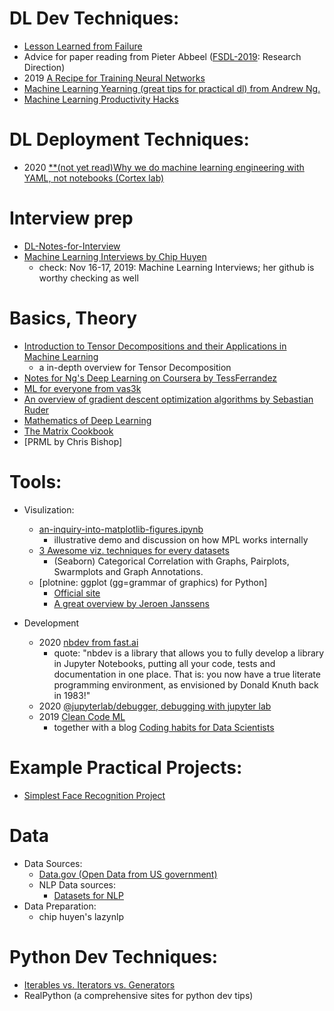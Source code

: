 # DL Dev Techniques:
* [Lesson Learned from Failure](https://www.andreykurenkov.com/writing/life/lessons-learned-from-failures/)
* Advice for paper reading from Pieter Abbeel ([FSDL-2019](https://fullstackdeeplearning.com/march2019): Research Direction)
* 2019 [A Recipe for Training Neural Networks](http://karpathy.github.io/2019/04/25/recipe/)   
* [Machine Learning Yearning (great tips for practical dl) from Andrew Ng.](https://www.deeplearning.ai/machine-learning-yearning/)
* [Machine Learning Productivity Hacks](http://amid.fish/ml-productivity)

# DL Deployment Techniques:
* 2020 [**(not yet read)Why we do machine learning engineering with YAML, not notebooks (Cortex lab)](https://towardsdatascience.com/why-we-do-machine-learning-engineering-with-yaml-not-notebooks-a2a97f5e04f8)
# Interview prep
* [DL-Notes-for-Interview](https://github.com/vivienzou1/DL-Notes-for-Interview)    
* [Machine Learning Interviews by Chip Huyen](https://huyenchip.com/research/)
    * check: Nov 16-17, 2019: Machine Learning Interviews; her github is worthy checking as well

# Basics, Theory 
* [Introduction to Tensor Decompositions and their Applications in Machine Learning](https://arxiv.org/abs/1711.10781)
    * a in-depth overview for Tensor Decomposition
* [Notes for Ng's Deep Learning on Coursera by TessFerrandez](https://www.slideshare.net/TessFerrandez/notes-from-coursera-deep-learning-courses-by-andrew-ng)
* [ML for everyone from vas3k](http://vas3k.com/blog/machine_learning/)
* [An overview of gradient descent optimization algorithms by Sebastian Ruder](https://arxiv.org/abs/1609.04747)
* [Mathematics of Deep Learning](https://arxiv.org/abs/1712.04741)
* [The Matrix Cookbook](https://www.math.uwaterloo.ca/~hwolkowi/matrixcookbook.pdf)
* [PRML by Chris Bishop]
    
# Tools:
* Visulization:
    * [an-inquiry-into-matplotlib-figures.ipynb](https://gist.github.com/akashpalrecha/4652e98c9b2f3f1961637be001dc0239)
        * illustrative demo and discussion on how MPL works internally
    * [3 Awesome viz. techniques for every datasets](https://mlwhiz.com/blog/2019/04/19/awesome_seaborn_visuals/)
        * (Seaborn) Categorical Correlation with Graphs, Pairplots, Swarmplots and Graph Annotations.
    * [plotnine: ggplot (gg=grammar of graphics) for Python]
        * [Official site](https://plotnine.readthedocs.io/en/stable/)
        * [A great overview by Jeroen Janssens](https://www.datascienceworkshops.com/blog/plotnine-grammar-of-graphics-for-python/)

* Development
    * 2020 [nbdev from fast.ai](https://github.com/fastai/nbdev)
        * quote: "nbdev is a library that allows you to fully develop a library in Jupyter Notebooks, putting all your code, tests and documentation in one place. That is: you now have a true literate programming environment, as envisioned by Donald Knuth back in 1983!"
    * 2020 [@jupyterlab/debugger, debugging with jupyter lab](https://github.com/jupyterlab/debugger)
    * 2019 [Clean Code ML](https://github.com/davified/clean-code-ml)
        * together with a blog [Coding habits for Data Scientists](https://www.thoughtworks.com/insights/blog/coding-habits-data-scientists)

# Example Practical Projects:
* [Simplest Face Recognition Project](https://github.com/ageitgey/face_recognition)
   
# Data
* Data Sources:
    * [Data.gov (Open Data from US government)](https://www.data.gov/)
    * NLP Data sources:
        * [Datasets for NLP](https://machinelearningmastery.com/datasets-natural-language-processing/)
* Data Preparation:
    * chip huyen's lazynlp
    

# Python Dev Techniques:
* [Iterables vs. Iterators vs. Generators](https://nvie.com/posts/iterators-vs-generators/)
* RealPython (a comprehensive sites for python dev tips)
